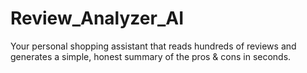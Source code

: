 # Review_Analyzer_AI
Your personal shopping assistant that reads hundreds of reviews and generates a simple, honest summary of the pros &amp; cons in seconds.
